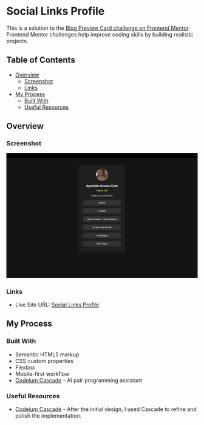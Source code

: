 # Social Links Profile

This is a solution to the [Blog Preview Card challenge on Frontend Mentor](https://www.frontendmentor.io/challenges/blog-preview-card-ckPaj01IcS). Frontend Mentor challenges help improve coding skills by building realistic projects.

## Table of Contents

- [Overview](#overview)
  - [Screenshot](#screenshot)
  - [Links](#links)
- [My Process](#my-process)
  - [Built With](#built-with)
  - [Useful Resources](#useful-resources)

## Overview

### Screenshot

![Social Links Profile Screenshot](./screenshot.png)

### Links

- Live Site URL: [Social Links Profile](https://blog-preview-component10.netlify.app/)

## My Process

### Built With

- Semantic HTML5 markup
- CSS custom properties
- Flexbox
- Mobile-first workflow
- [Codeium Cascade](https://codeium.com/cascade) - AI pair programming assistant

### Useful Resources

- [Codeium Cascade](https://codeium.com/cascade) - After the initial design, I used Cascade to refine and polish the implementation.
